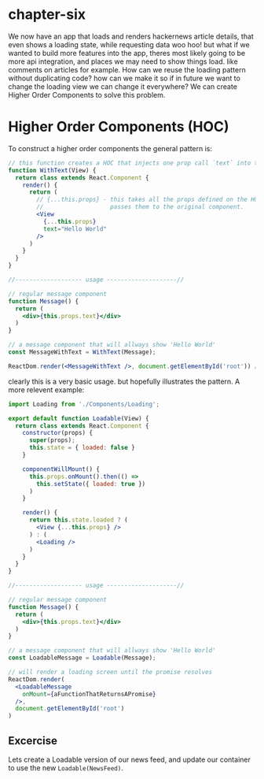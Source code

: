 # chapter-six

We now have an app that loads and renders hackernews article details, that even shows a loading state, while requesting data woo hoo! but what if we wanted to build more features into the app, theres most likely going to be more api integration, and places we may need to show things load. like comments on articles for example. How can we reuse the loading pattern without duplicating code? how can we make it so if in future we want to change the loading view we can change it everywhere? We can create Higher Order Components to solve this problem.

# Higher Order Components (HOC)
To construct a higher order components the general pattern is:

```jsx
// this function creates a HOC that injects one prop call `text` into the original version of the component
function WithText(View) {
  return class extends React.Component {
    render() {
      return (
        // {...this.props} - this takes all the props defined on the HOC and
        //                   passes them to the original component.
        <View
          {...this.props}
          text="Hello World"
        />
      )
    }
  }
}

//------------------- usage --------------------//

// regular message component
function Message() {
  return (
    <div>{this.props.text}</div>
  )
}

// a message component that will allways show 'Hello World'
const MessageWithText = WithText(Message);

ReactDom.render(<MessageWithText />, document.getElementById('root')) // will always render hello world

```

clearly this is a very basic usage. but hopefully illustrates the pattern. A more relevent example:

```jsx
import Loading from './Components/Loading';

export default function Loadable(View) {
  return class extends React.Component {
    constructor(props) {
      super(props);
      this.state = { loaded: false }
    }

    componentWillMount() {
      this.props.onMount().then(() =>
        this.setState({ loaded: true })
      )
    }

    render() {
      return this.state.loaded ? (
        <View {...this.props} />
      ) : (
        <Loading />
      )
    }
  }
}

//------------------- usage --------------------//

// regular message component
function Message() {
  return (
    <div>{this.props.text}</div>
  )
}

// a message component that will allways show 'Hello World'
const LoadableMessage = Loadable(Message);

// will render a loading screen until the promise resolves
ReactDom.render(
  <LoadableMessage
    onMount={aFunctionThatReturnsAPromise}
  />,
  document.getElementById('root')
)

```

## Excercise

Lets create a Loadable version of our news feed, and update our container to use the new `Loadable(NewsFeed)`.
